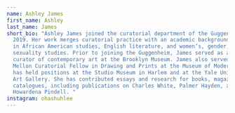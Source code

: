 ```yaml
---
name: Ashley James
first_name: Ashley
last_name: James
short_bio: "Ashley James joined the curatorial department of the Guggenheim in
  2019. Her work merges curatorial practice with an academic background rooted
  in African American studies, English literature, and women’s, gender, and
  sexuality studies. Prior to joining the Guggenheim, James served as assistant
  curator of contemporary art at the Brooklyn Museum. James also served as a
  Mellon Curatorial Fellow in Drawing and Prints at the Museum of Modern Art and
  has held positions at the Studio Museum in Harlem and at the Yale University
  Art Gallery. She has contributed essays and research for books, magazines, and
  catalogues, including publications on Charles White, Palmer Hayden, and
  Howardena Pindell. "
instagram: ohashuhlee
---
```


